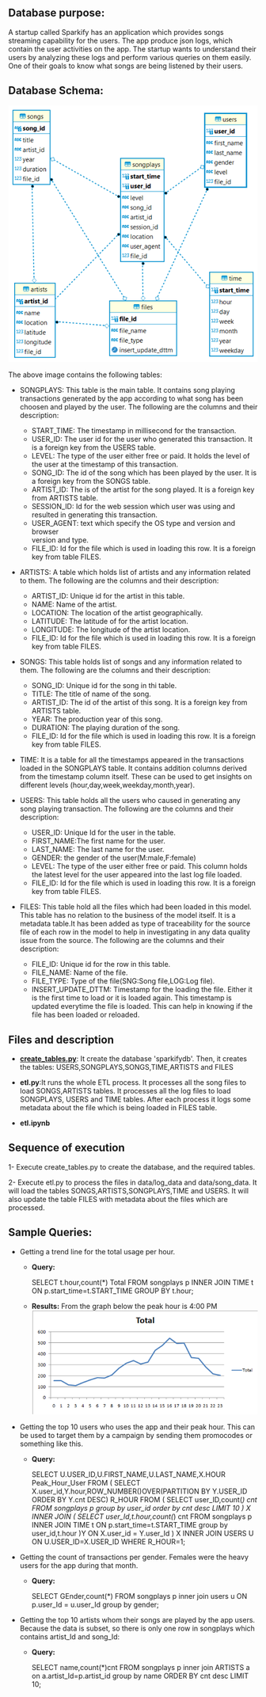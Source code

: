 ## **Database purpose:**
A startup called Sparkify has an application which provides songs streaming 
capability for the users. The app produce json logs, which contain the 
user activities on the app. The startup wants to understand their users by
analyzing these logs and perform various queries on them easily. 
One of their goals to know what songs are being listened by their users.

## **Database Schema:**
 ![ERD](ERD.png)

 The above image contains the following tables:
 - SONGPLAYS: This table is the main table. It contains song playing 
   transactions generated by the app according to what song has been 
   choosen and played by the user.
   The following are the columns and their description:
   - START_TIME: The timestamp in millisecond for the transaction.
   - USER_ID: The user id for the user who generated this transaction.
     It is a foreign key from the USERS table.
   - LEVEL: The type of the user either free or paid. It holds the 
     level of the user at the timestamp of this transaction.  
   - SONG_ID: The id of the song which has been played by the user.
     It is a foreign key from the SONGS table.
   - ARTIST_ID: The is of the artist for the song played.
     It is a foreign key from ARTISTS table.
   - SESSION_ID: Id for the web session which user was using and resulted
     in generating this transaction.
   - USER_AGENT: text which specify the OS type and version and browser     
     version and type.
   - FILE_ID: Id for the file which is used in loading 
     this row. It is a foreign key from table FILES.  
- ARTISTS: A table which holds list of artists and any information
  related to them.
  The following are the columns and their description:
  - ARTIST_ID: Unique id for the artist in this table.
  - NAME: Name of the artist.
  - LOCATION: The location of the artist geographically.
  - LATITUDE: The latitude of for the artist location. 
  - LONGITUDE: The longitude of the artist location.
  - FILE_ID: Id for the file which is used in loading this row. 
    It is a foreign key from table FILES.
- SONGS: This table holds list of songs and any information related to them.
  The following are the columns and their description:
  - SONG_ID: Unique id for the song in thi table.
  - TITLE: The title of name of the song.
  - ARTIST_ID: The id of the artist of this song.
    It is a foreign key from ARTISTS table.
  - YEAR: The production year of this song. 
  - DURATION: The playing duration of the song.
  - FILE_ID: Id for the file which is used in loading this row. 
    It is a foreign key from table FILES.
- TIME: It is a table for all the timestamps appeared in the transactions 
  loaded in the SONGPLAYS table. It contains addition columns
  derived from the timestamp column itself. These can be used to get 
  insights on different levels (hour,day,week,weekday,month,year).
  
- USERS: This table holds all the users who caused in generating any song 
  playing transaction.
  The following are the columns and their description:
  - USER_ID: Unique Id for the user in the table.
  - FIRST_NAME:The first name for the user.
  - LAST_NAME: The last name for the user.
  - GENDER: the gender of the user(M:male,F:female)
  - LEVEL: The type of the user either free or paid. This column holds the
    latest level for the user appeared into the last log file loaded.
  - FILE_ID: Id for the file which is used in loading this row. 
    It is a foreign key from table FILES.

- FILES: This table hold all the files which had been loaded in this model.
  This table has no relation to the business of the model itself. 
  It is a metadata table.It has been added as type of traceability for 
  the source file of each row in the model to help in investigating 
  in any data quality issue from the source.
  The following are the columns and their description:
  - FILE_ID: Unique id for the row in this table.
  - FILE_NAME: Name of the file. 
  - FILE_TYPE: Type of the file(SNG:Song file,LOG:Log file).
  - INSERT_UPDATE_DTTM: Timestamp for the loading the file. Either it is
    the first time to load or it is loaded again. This timestamp is updated
    everytime the file is loaded. This can help in knowing if the file has
    been loaded or reloaded.

## **Files and description**
 - **[create_tables.py](/create_tables.py)**: It create the database 'sparkifydb'. Then, it creates
the tables: USERS,SONGPLAYS,SONGS,TIME,ARTISTS and FILES 
 
 - **etl.py**:It runs the whole ETL process. It processes all the song files to 
load SONGS,ARTISTS tables. It processes all the log files to load SONGPLAYS,
USERS and TIME tables. After each process it logs some metadata about the file
   which is being loaded in FILES table.
   
 - **etl.ipynb**
   

## **Sequence of execution**
 1- Execute create_tables.py to create the database, and the required tables.

 2- Execute etl.py to process the files in data/log_data and data/song_data.
    It will load the tables SONGS,ARTISTS,SONGPLAYS,TIME and USERS. 
    It will also update the table FILES with metadata about the files which are processed.


## **Sample Queries:**
- Getting a trend line for the total usage per hour.
  
  - **Query:** 
    
      SELECT t.hour,count(*) Total FROM songplays p
      INNER JOIN TIME t ON p.start_time=t.START_TIME
      GROUP BY t.hour;
  - **Results:**
  From the graph below the peak hour is 4:00 PM
    ![ERD](peak_hour.png)
    
- Getting the top 10 users who uses the app and their peak hour. This can be used
  to target them by a campaign by sending them promocodes or something like this.
  - **Query:**
  
      SELECT U.USER_ID,U.FIRST_NAME,U.LAST_NAME,X.HOUR Peak_Hour_User
      FROM 
      (
          SELECT X.user_id,Y.hour,ROW_NUMBER()OVER(PARTITION BY Y.USER_ID ORDER BY Y.cnt DESC) R_HOUR
          FROM
          (
              SELECT user_ID,count(*) cnt
              FROM songplays p
              group by user_id
              order by cnt desc
              LIMIT 10
          ) X
          INNER JOIN
          (
              SELECT user_Id,t.hour,count(*) cnt
              FROM songplays p
              INNER JOIN TIME t
              ON p.start_time=t.START_TIME
              group by user_id,t.hour
          )Y
          ON X.user_id = Y.user_Id
      ) X
      INNER JOIN USERS U
      ON U.USER_ID=X.USER_ID
      WHERE R_HOUR=1;

- Getting the count of transactions per gender. Females were the heavy users for the 
  app during that month.
  - **Query:**
    
    SELECT GEnder,count(*) FROM songplays p
    inner join users u
    ON p.user_Id = u.user_Id
    group by gender;
  
- Getting the top 10 artists whom their songs are played by the app users. 
  Because the data is subset, so there is only one row in songplays which contains
  artist_Id and song_Id:
  - **Query:**
    
    SELECT name,count(*)cnt
    FROM songplays p
    inner join ARTISTS a
    on a.artist_Id=p.artist_id
    group by name
    ORDER BY cnt desc
    LIMIT 10;

